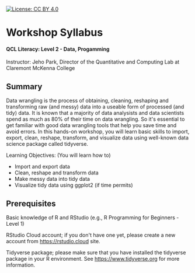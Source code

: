 
[![License: CC BY 4.0](https://licensebuttons.net/l/by/4.0/80x15.png)](https://creativecommons.org/licenses/by/4.0/)

# Workshop Syllabus 

#### QCL Literacy: Level 2 - Data, Progamming

Instructor: Jeho Park, Director of the Quantitative and Computing Lab at Claremont McKenna College

## Summary

Data wrangling is the process of obtaining, cleaning, reshaping and transforming raw (and messy) data into a useable form of processed (and tidy) data. It is known that a majority of data analysists and data scientists spend as much as 80% of their time on data wrangling. So it's essential to get familiar with good data wrangling tools that help you save time and avoid errors. In this hands-on workshop, you will learn basic skills to import, export, clean, reshape, transform, and visualize data using well-known data science package called tidyverse.

Learning Objectives: (You will learn how to)

- Import and export data
- Clean, reshape and transform data
- Make messy data into tidy data
- Visualize tidy data using ggplot2 (if time permits)

## Prerequisites

Basic knowledge of R and RStudio (e.g., R Programming for Beginners - Level 1)

RStudio Cloud account; if you don't have one yet, please create a new account from https://rstudio.cloud site.

Tidyverse package; please make sure that you have installed the tidyverse package in your R environment. See https://www.tidyverse.org for more information.
